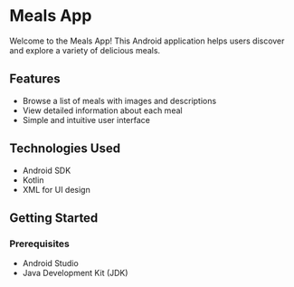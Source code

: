 # Meals App

Welcome to the Meals App! This Android application helps users discover and explore a variety of delicious meals. 

## Features

- Browse a list of meals with images and descriptions
- View detailed information about each meal
- Simple and intuitive user interface

## Technologies Used

- Android SDK
- Kotlin
- XML for UI design

## Getting Started

### Prerequisites

- Android Studio
- Java Development Kit (JDK)



